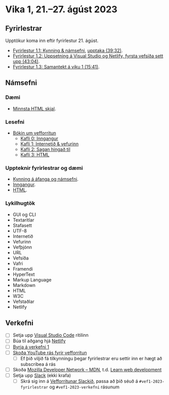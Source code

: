 # Vika 1, 21.–27. ágúst 2023

## Fyrirlestrar

Upptökur koma inn eftir fyrirlestur 21. ágúst.

- [Fyrirlestur 1.1: Kynning & námsefni](../namsefni/00.kynning/kynning.md), [upptaka (39:32)](https://youtu.be/NTq8h8YQM40).
- [Fyrirlestur 1.2: Uppsetning á Visual Studio og Netlify, fyrsta vefsíða sett upp (43:04)](https://youtu.be/nNdSFkHcVso).
- [Fyrirlestur 1.3: Samantekt á viku 1 (15:41)](https://youtu.be/tcrTb_9jfRI).

## Námsefni

### Dæmi

- [Minnsta HTML skjal](../daemi/html/minnsta.html).

### Lesefni

- [Bókin um vefforritun](https://bok.vefforritun.is/)
  - [Kafli 0: Inngangur](https://bok.vefforritun.is/00.inngangur.html)
  - [Kafli 1: Internetið & vefurinn](https://bok.vefforritun.is/01.internetid.html)
  - [Kafli 2: Sagan hingað til](https://bok.vefforritun.is/02.saga.html)
  - [Kafli 3: HTML](https://bok.vefforritun.is/03.html.html)

### Uppteknir fyrirlestrar og dæmi

- [Kynning á áfanga og námsefni](../namsefni/00.kynning/readme.md).
- [Inngangur](../namsefni/01.inngangur/readme.md).
- [HTML](../namsefni/02.html/readme.md).

### Lykilhugtök

- GUI og CLI
- Textaritlar
- Stafasett
- UTF-8
- Internetið
- Vefurinn
- Vefþjónn
- URL
- Vefsíða
- Vafri
- Framendi
- HyperText
- Markup Language
- Markdown
- HTML
- W3C
- Vefstaðlar
- Netlify

## Verkefni

- [ ] Setja upp [Visual Studio Code](https://code.visualstudio.com/) ritilinn
- [ ] Búa til aðgang hjá [Netlify](https://www.netlify.com/)
- [ ] [Byrja á verkefni 1](https://github.com/vefforritun/vef1-2023-v1)
- [ ] [Skoða YouTube rás fyrir vefforritun](https://www.youtube.com/channel/UCPtLVvj-XXcHWEGLuFCrGMg)
  - [ ] Ef þið viljið fá tilkynningu þegar fyrirlestrar eru settir inn er hægt að subscribea á rás
- [ ] Skoða [Mozilla Developer Network – MDN](https://developer.mozilla.org/), t.d. [Learn web development](https://developer.mozilla.org/en-US/docs/Learn)
- [ ] Setja upp [Slack](https://slack.com) (ekki krafa)
  - [ ] Skrá sig inn á [Vefforritunar Slackið](https://vefforritun.slack.com/), passa að þið séuð á `#vef1-2023-fyrirlestrar` og `#vef1-2023-verkefni` rásunum
